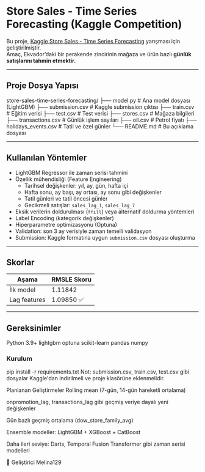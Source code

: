 #  Store Sales - Time Series Forecasting (Kaggle Competition)

Bu proje, [Kaggle Store Sales - Time Series Forecasting](https://www.kaggle.com/competitions/store-sales-time-series-forecasting) yarışması için geliştirilmiştir.  
Amaç, Ekvador’daki bir perakende zincirinin mağaza ve ürün bazlı **günlük satışlarını tahmin etmektir.**

---

##  Proje Dosya Yapısı

store-sales-time-series-forecasting/
├── model.py # Ana model dosyası (LightGBM)
├── submission.csv # Kaggle submission çıktısı
├── train.csv # Eğitim verisi
├── test.csv # Test verisi
├── stores.csv # Mağaza bilgileri
├── transactions.csv # Günlük işlem sayıları
├── oil.csv # Petrol fiyatı
├── holidays_events.csv # Tatil ve özel günler
└── README.md # Bu açıklama dosyası

---

##  Kullanılan Yöntemler

- LightGBM Regressor ile zaman serisi tahmini
- Özellik mühendisliği (Feature Engineering)
  - Tarihsel değişkenler: yıl, ay, gün, hafta içi
  - Hafta sonu, ay başı, ay ortası, ay sonu gibi değişkenler
  - Tatil günleri ve tatil öncesi günler
  - Gecikmeli satışlar: `sales_lag_1`, `sales_lag_7`
- Eksik verilerin doldurulması (`ffill`) veya alternatif doldurma yöntemleri
- Label Encoding (kategorik değişkenler)
- Hiperparametre optimizasyonu (Optuna)
- Validation: son 3 ay verisiyle zaman temelli validasyon
- Submission: Kaggle formatına uygun `submission.csv` dosyası oluşturma

---

##  Skorlar

| Aşama         | RMSLE Skoru |
|---------------|-------------|
| İlk model     | 1.11842     |
| Lag features  | 1.09850 ✅  |


---

##  Gereksinimler

Python 3.9+
lightgbm
optuna
scikit-learn
pandas
numpy

### Kurulum

pip install -r requirements.txt
Not: submission.csv, train.csv, test.csv gibi dosyalar Kaggle'dan indirilmeli ve proje klasörüne eklenmelidir.

 Planlanan Geliştirmeler
Rolling mean (7-gün, 14-gün hareketli ortalama)

onpromotion_lag, transactions_lag gibi geçmiş veriye dayalı yeni değişkenler

Gün bazlı geçmiş ortalama (dow_store_family_avg)

Ensemble modeller: LightGBM + XGBoost + CatBoost

Daha ileri seviye: Darts, Temporal Fusion Transformer gibi zaman serisi modelleri

👤 Geliştirici
Melina129
